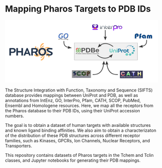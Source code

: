 # Mapping Pharos Targets to PDB IDs

![image](SIFTS.png)

The Structure Integration with Function, Taxonomy and Sequence (SIFTS) database provides mappings between UniProt and PDB, as well as annotations from IntEnz, GO, InterPro, Pfam, CATH, SCOP, PubMed, Ensembl and Homologene resources. Here, we map all the receptors from the Pharos database to their PDB IDs, using their UniProt accession numbers.

The goal is to obtain a dataset of human targets with available structures and known ligand binding affinities. We also aim to obtain a characterizaton of the distribution of these PDB structures across different receptor families, such as Kinases, GPCRs, Ion Channels, Nuclear Receptors, and Transporters.

This repository contains datasets of Pharos targets in the Tchem and Tclin classes, and Jupyter notebooks for generating their PDB mappings.
